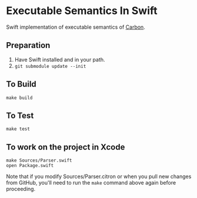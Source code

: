# Executable Semantics In Swift

Swift implementation of executable semantics of
[Carbon](https://carbon-language/carbon-lang).

## Preparation

1. Have Swift installed and in your path.
2. `git submodule update --init`

## To Build

    make build
    
## To Test

    make test

## To work on the project in Xcode

    make Sources/Parser.swift
    open Package.swift

Note that if you modify Sources/Parser.citron or when you pull new changes from
GitHub, you'll need to run the `make` command above again before proceeding.
